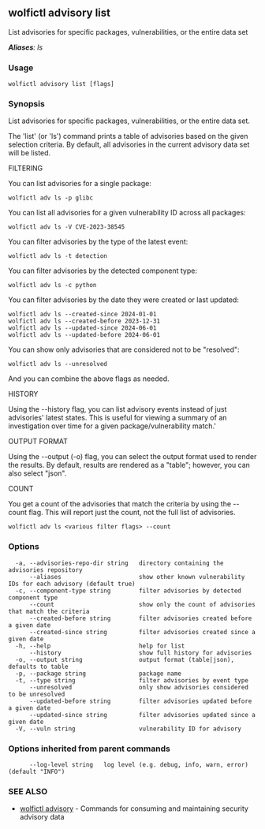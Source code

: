## wolfictl advisory list

List advisories for specific packages, vulnerabilities, or the entire data set

***Aliases**: ls*

### Usage

```
wolfictl advisory list [flags]
```

### Synopsis

List advisories for specific packages, vulnerabilities, or the entire data set.

The 'list' (or 'ls') command prints a table of advisories based on the given 
selection criteria. By default, all advisories in the current advisory data set 
will be listed.

FILTERING

You can list advisories for a single package:

	wolfictl adv ls -p glibc

You can list all advisories for a given vulnerability ID across all packages:

	wolfictl adv ls -V CVE-2023-38545

You can filter advisories by the type of the latest event:

	wolfictl adv ls -t detection

You can filter advisories by the detected component type:

	wolfictl adv ls -c python

You can filter advisories by the date they were created or last updated:

	wolfictl adv ls --created-since 2024-01-01
	wolfictl adv ls --created-before 2023-12-31
	wolfictl adv ls --updated-since 2024-06-01
	wolfictl adv ls --updated-before 2024-06-01

You can show only advisories that are considered not to be "resolved":

	wolfictl adv ls --unresolved

And you can combine the above flags as needed.

HISTORY

Using the --history flag, you can list advisory events instead of just 
advisories' latest states. This is useful for viewing a summary of an 
investigation over time for a given package/vulnerability match.'

OUTPUT FORMAT

Using the --output (-o) flag, you can select the output format used to render
the results. By default, results are rendered as a "table"; however, you can
also select "json".

COUNT

You get a count of the advisories that match the criteria by using the --count
flag. This will report just the count, not the full list of advisories.

    wolfictl adv ls <various filter flags> --count



### Options

```
  -a, --advisories-repo-dir string   directory containing the advisories repository
      --aliases                      show other known vulnerability IDs for each advisory (default true)
  -c, --component-type string        filter advisories by detected component type
      --count                        show only the count of advisories that match the criteria
      --created-before string        filter advisories created before a given date
      --created-since string         filter advisories created since a given date
  -h, --help                         help for list
      --history                      show full history for advisories
  -o, --output string                output format (table|json), defaults to table
  -p, --package string               package name
  -t, --type string                  filter advisories by event type
      --unresolved                   only show advisories considered to be unresolved
      --updated-before string        filter advisories updated before a given date
      --updated-since string         filter advisories updated since a given date
  -V, --vuln string                  vulnerability ID for advisory
```

### Options inherited from parent commands

```
      --log-level string   log level (e.g. debug, info, warn, error) (default "INFO")
```

### SEE ALSO

* [wolfictl advisory](wolfictl_advisory.md)	 - Commands for consuming and maintaining security advisory data

